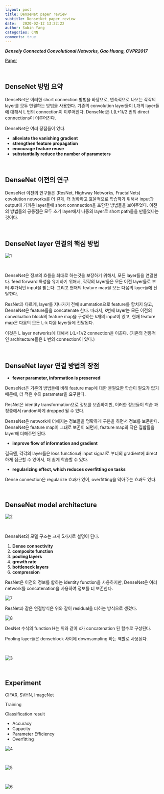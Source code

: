 ```yaml
---
layout: post
title: DenseNet paper review
subtitle: DensetNet paper review
date:   2020-02-12 13:22:22
author: Subin Yang
categories: CNN
comments: true
---
```


<strong><em>Densely Connected Convolutional Networks, Gao Huang, CVPR2017</em></strong>

[Paper](https://arxiv.org/abs/1608.06993)

<br>

<h2>DenseNet 방법 요약</h2>

DenseNet은 이러한 short connection 방법을 바탕으로, 연속적으로 나오는 각각의 layer를 모두 연결하는 방법을 사용한다. 기존의 convolution layer들이 L개의 layer들에 대해서 L 번의 connection이 이루어진다. DenseNet은 L(L+1)/2 번의 direct connections이 이루어진다.

DenseNet은 여러 장점들이 있다.

- <strong>alleviate the vanishing gradient</strong>
- <strong>strengthen feature propagation</strong>
- <strong>encourage feature reuse</strong>
- <strong>substantially reduce the number of parameters</strong>

<br>

<h2>DenseNet 이전의 연구</h2>

DenseNet 이전의 연구들은 (ResNet, Highway Networks, FractalNets) covolution networks를 더 깊게, 더 정확하고 효울적으로 학습하기 위해서 input과 output에 가까운 layer들에 short connnection을 포함한 방법들을 보여주었다. 이전의 방법들의 공통점은 모두 초기 layer에서 나중의 layer로 short path들을 만들었다는 것이다.

<br>

<h2>DenseNet layer 연결의 핵심 방법</h2>

![1](https://user-images.githubusercontent.com/37301677/78472346-edee0e80-7772-11ea-8767-8061389f8658.PNG)

<br>

DenseNet은 정보의 흐름을 최대로 하는것을 보장하기 위해서, 모든 layer들을 연결한다. feed forward 특성을 유지하기 위해서, 각각의 layer들은 모든 이전 layer들로 부터 추가적인 input을 받는다. 그리고 현재의 feature map을 모든 다음의 layer들에 전달한다.

ResNet과 다르게, layer를 지나가기 전에 summation으로 feature를 합치지 않고, DenseNet은 feature들을 concatenate 한다. 따라서, k번째 layer는 모든 이전의 convoluation block의 feature map을 구성하는 k개의 input이 있고, 현재 feature map은 다음의 모든 L-k 다음 layer들에 전달된다.

이것은 L layer networks에 대해서 L(L+1)/2 connection을 이끈다. (기존의 전통적인 architecture들은 L 번의 connection이 있다.)

<br>

<h2>DenseNet layer 연결 방법의 장점</h2>

- <strong>fewer parameter, information is preserved</strong>

DenseNet은 기존의 방법들에 비해 feature map에 대한 불필요한 학습이 필요가 없기 때문에, 더 적은 수의 parameter을 요구한다.

ResNet은 identity transformation으로 정보를 보존하지만, 이러한 정보들이 학습 과정중에서 random하게 dropped 될 수 있다. 

DenseNet은 network에 더해지는 정보들을 명확하게 구분을 하면서 정보를 보존한다. DenseNet은 feature map이 그대로 보존이 되면서, feature map의 작은 집합들을 layer에 더해주면 된다.

- <strong>improve flow of information and gradient</strong>

결국엔, 각각의 layer들은 loss function과 input signal로 부터의 gradient에 direct하게 접근할 수 있어서, 더 쉽게 학습할 수 있다.

- <strong>regularizing effect, which reduces overfitting on tasks</strong>

Dense connection은 regularize 효과가 있어, overfitting을 막아주는 효과도 있다.

<br>

<h2>DenseNet model architecture</h2>

![2](https://user-images.githubusercontent.com/37301677/78472347-ef1f3b80-7772-11ea-92e0-3095e8d6883b.PNG)

<br>

DenseNet의 모델 구조는 크게 5가지로 설명이 된다.

1. <strong>Dense connectivity</strong>
2. <strong>composite function</strong>
3. <strong>pooling layers</strong>
4. <strong>growth rate</strong>
5. <strong>bottleneck layers</strong>
6. <strong>compression</strong>

ResNet은 이전의 정보를 합하는 identity function을 사용하지만, DenseNet은 여러 network를 concatenation을 사용하여 정보를 더 보존한다.

![7](https://user-images.githubusercontent.com/37301677/78472447-cea3b100-7773-11ea-8ce6-fc85057d54ba.PNG)

ResNet과 같은 연결방식은 위와 같이 residual을 더하는 방식으로 생겼다.

![8](https://user-images.githubusercontent.com/37301677/78472448-cfd4de00-7773-11ea-9460-5713f2499f87.PNG)

DesNet 수식의 function H는 위와 같이 x가 concatenation 된 함수로 구성된다.

Pooling layer들은 denseblock 사이에 downsampling 하는 역할로 사용된다.

<br>

![3](https://user-images.githubusercontent.com/37301677/78472348-f0e8ff00-7772-11ea-8ac7-4d51242c07a2.PNG)

<br>

<h2>Experiment</h2>

CIFAR, SVHN, ImageNet

Training

Classification result

- Accuracy
- Capacity
- Parameter Efficiency
- Overfitting

![4](https://user-images.githubusercontent.com/37301677/78472349-f0e8ff00-7772-11ea-9c49-43126d8853c9.PNG)

<br>

![5](https://user-images.githubusercontent.com/37301677/78472350-f1819580-7772-11ea-8ed9-cf7fa7a03392.PNG)

<br>

![6](https://user-images.githubusercontent.com/37301677/78472387-36a5c780-7773-11ea-92af-79ed6efc122d.PNG)



<br>